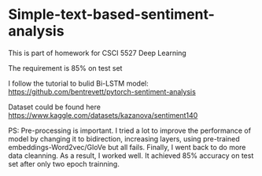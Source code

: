# Simple-text-based-sentiment-analysis
This is part of homework for CSCI 5527 Deep Learning

The requirement is 85% on test set

I follow the tutorial to bulid Bi-LSTM model: https://github.com/bentrevett/pytorch-sentiment-analysis

Dataset could be found here https://www.kaggle.com/datasets/kazanova/sentiment140

PS: Pre-processing is important. I tried a lot to improve the performance of model by changing it to bidirection, increasing layers, using pre-trained embeddings-Word2vec/GloVe but all fails.
Finally, I went back to do more data cleanning. As a result, I worked well. It achieved 85% accuracy on test set after only two epoch trainning.
